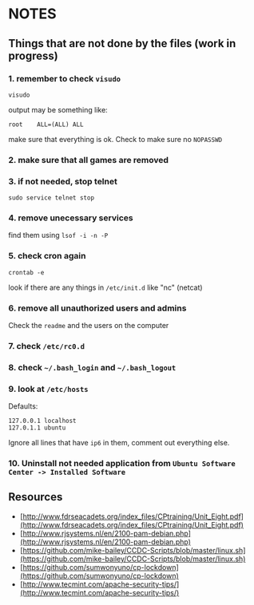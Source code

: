 # NOTES
## Things that are not done by the files (work in progress)

### 1. remember to check `visudo`
```shell
visudo
```
output may be something like:
```shell
root    ALL=(ALL) ALL
```
make sure that everything is ok. Check to make sure no `NOPASSWD`

### 2. make sure that all games are removed

### 3. if not needed, stop telnet
```shell
sudo service telnet stop
```

### 4. remove unecessary services
find them using `lsof -i -n -P`

### 5. check cron again
```shell
crontab -e
```
look if there are any things in `/etc/init.d` like "nc" (netcat)

### 6. remove all unauthorized users and admins
Check the `readme` and the users on the computer

### 7. check `/etc/rc0.d`

### 8. check `~/.bash_login` and `~/.bash_logout`

### 9. look at `/etc/hosts`
Defaults: 
```
127.0.0.1 localhost
127.0.1.1 ubuntu
```

Ignore all lines that have `ip6` in them, comment out everything else.

### 10. Uninstall not needed application from `Ubuntu Software Center -> Installed Software`

## Resources
+ [http://www.fdrseacadets.org/index_files/CPtraining/Unit_Eight.pdf](http://www.fdrseacadets.org/index_files/CPtraining/Unit_Eight.pdf)
+ [http://www.rjsystems.nl/en/2100-pam-debian.php](http://www.rjsystems.nl/en/2100-pam-debian.php)
+ [https://github.com/mike-bailey/CCDC-Scripts/blob/master/linux.sh](https://github.com/mike-bailey/CCDC-Scripts/blob/master/linux.sh)
+ [https://github.com/sumwonyuno/cp-lockdown](https://github.com/sumwonyuno/cp-lockdown)
+ [http://www.tecmint.com/apache-security-tips/](http://www.tecmint.com/apache-security-tips/)